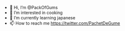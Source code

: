 - 👋 Hi, I’m @PackOfGums
- 👀 I’m interested in cooking
- 🌱 I’m currently learning japanese
- 📫 How to reach me https://twitter.com/PachetDeGume

<!---
PackOfGums/PackOfGums is a ✨ special ✨ repository because its `README.md` (this file) appears on your GitHub profile.
You can click the Preview link to take a look at your changes.
--->
